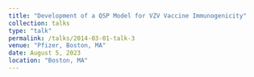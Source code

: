 ```yaml
---
title: "Development of a QSP Model for VZV Vaccine Immunogenicity"
collection: talks
type: "talk"
permalink: /talks/2014-03-01-talk-3
venue: "Pfizer, Boston, MA"
date: August 5, 2023
location: "Boston, MA"
---
```



